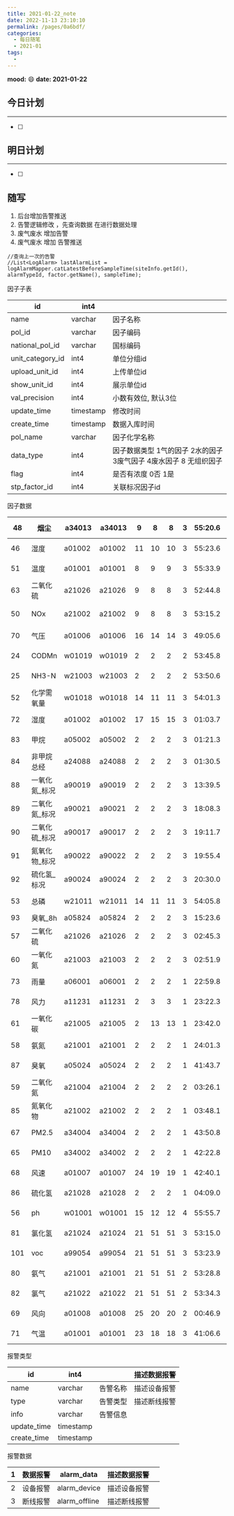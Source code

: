 ```yaml
---
title: 2021-01-22_note
date: 2022-11-13 23:10:10
permalink: /pages/0a6bdf/
categories:
  - 每日随笔
  - 2021-01
tags:
  - 
---
```

**mood:** :smile:  																		**date: 2021-01-22**  
## 今日计划  
------
- [ ]  
## 明日计划  
------
- [ ]  
## 随写

1. 后台增加告警推送
2. 告警逻辑修改 ，先查询数据 在进行数据处理
3. 废气废水 增加告警
4. 废气废水 增加 告警推送

```
//查询上一次的告警
//List<LogAlarm> lastAlarmList = logAlarmMapper.catLatestBeforeSampleTime(siteInfo.getId(), alarmTypeId, factor.getName(), sampleTime);
```



因子子表

| id               | int4      |                                                              |
| ---------------- | --------- | ------------------------------------------------------------ |
| name             | varchar   | 因子名称                                                     |
| pol_id           | varchar   | 因子编码                                                     |
| national_pol_id  | varchar   | 国标编码                                                     |
| unit_category_id | int4      | 单位分组id                                                   |
| upload_unit_id   | int4      | 上传单位id                                                   |
| show_unit_id     | int4      | 展示单位id                                                   |
| val_precision    | int4      | 小数有效位, 默认3位                                          |
| update_time      | timestamp | 修改时间                                                     |
| create_time      | timestamp | 数据入库时间                                                 |
| pol_name         | varchar   | 因子化学名称                                                 |
| data_type        | int4      | 因子数据类型 1气的因子 2水的因子 3废气因子 4废水因子 8 无组织因子 |
| flag             | int4      | 是否有浓度 0否 1是                                           |
| stp_factor_id    | int4      | 关联标况因子id                                               |

因子数据

| 48   | 烟尘          | a34013 | a34013 | 9    | 8    | 8    | 3    | 55:20.6 | 2020/11/5 10:37  | 烟尘       | 3    |      |      |
| ---- | ------------- | ------ | ------ | ---- | ---- | ---- | ---- | ------- | ---------------- | ---------- | ---- | ---- | ---- |
| 46   | 湿度          | a01002 | a01002 | 11   | 10   | 10   | 3    | 55:23.6 | 2020/10/27 9:41  | 湿度       | 3    |      |      |
| 51   | 温度          | a01001 | a01001 | 8    | 9    | 9    | 3    | 55:33.9 | 2020/11/5 10:46  | 温度       | 3    |      |      |
| 63   | 二氧化硫      | a21026 | a21026 | 9    | 8    | 8    | 3    | 52:44.8 | 2020/11/23 17:50 | SO2        | 3    | 1    |      |
| 50   | NOx           | a21002 | a21002 | 9    | 8    | 8    | 3    | 53:15.2 | 2020/11/5 10:43  | 氮氧化物   | 3    | 1    |      |
| 70   | 气压          | a01006 | a01006 | 16   | 14   | 14   | 3    | 49:05.6 | 2020/11/24 16:39 | 气压       | 1    | 0    |      |
| 24   | CODMn         | w01019 | w01019 | 2    | 2    | 2    | 2    | 53:45.8 | 2020/10/27 9:41  | CODMn      | 4    | 1    |      |
| 25   | NH3-N         | w21003 | w21003 | 2    | 2    | 2    | 2    | 53:50.6 | 2020/10/27 9:41  | NH3-N      | 4    | 1    |      |
| 52   | 化学需氧量    | w01018 | w01018 | 14   | 11   | 11   | 3    | 54:01.3 | 2020/11/5 10:54  | 化学需氧量 | 4    | 1    |      |
| 72   | 湿度          | a01002 | a01002 | 17   | 15   | 15   | 3    | 01:03.7 | 2020/11/24 16:41 | 湿度       | 1    | 1    |      |
| 83   | 甲烷          | a05002 | a05002 | 2    | 2    | 2    | 3    | 01:21.3 | 2020/12/4 15:15  | 甲烷       | 1    | 1    |      |
| 84   | 非甲烷总经    | a24088 | a24088 | 2    | 2    | 2    | 3    | 01:30.5 | 2020/12/4 15:15  | 非甲烷总经 | 1    | 1    |      |
| 88   | 一氧化氮_标况 | a90019 | a90019 | 2    | 2    | 2    | 3    | 13:39.5 | 13:39.5          | NO_标况    | 1    | 1    |      |
| 89   | 二氧化氮_标况 | a90021 | a90021 | 2    | 2    | 2    | 3    | 18:08.3 | 18:08.3          | NO2_标况   | 1    | 1    |      |
| 90   | 二氧化硫_标况 | a90017 | a90017 | 2    | 2    | 2    | 3    | 19:11.7 | 19:11.7          | SO2_标况   | 1    | 1    |      |
| 91   | 氮氧化物_标况 | a90022 | a90022 | 2    | 2    | 2    | 3    | 19:55.4 | 19:55.4          | NOx_标况   | 1    | 1    |      |
| 92   | 硫化氢_标况   | a90024 | a90024 | 2    | 2    | 2    | 3    | 20:30.0 | 20:30.0          | H2S_标况   | 1    | 1    |      |
| 53   | 总磷          | w21011 | w21011 | 14   | 11   | 11   | 3    | 54:05.8 | 2020/11/5 10:55  | 总磷       | 4    | 1    |      |
| 93   | 臭氧_8h       | a05824 | a05824 | 2    | 2    | 2    | 3    | 15:23.6 | 15:23.6          | O3_8h      | 1    | 1    |      |
| 57   | 二氧化硫      | a21026 | a21026 | 2    | 2    | 2    | 3    | 02:45.3 | 2020/11/23 17:12 | SO2        | 1    | 0    | 90   |
| 60   | 一氧化氮      | a21003 | a21003 | 2    | 2    | 2    | 3    | 02:51.9 | 2020/11/23 17:18 | NO         | 1    | 1    | 88   |
| 73   | 雨量          | a06001 | a06001 | 2    | 2    | 2    | 1    | 22:59.8 | 2020/11/24 16:41 | 雨量       | 1    | 1    |      |
| 78   | 风力          | a11231 | a11231 | 2    | 3    | 3    | 1    | 23:22.3 | 2020/11/26 11:16 | 风力       | 1    | 1    |      |
| 61   | 一氧化碳      | a21005 | a21005 | 2    | 13   | 13   | 1    | 23:42.0 | 2020/11/23 17:19 | CO         | 1    | 0    |      |
| 58   | 氨氮          | a21001 | a21001 | 2    | 2    | 2    | 1    | 24:01.3 | 2020/11/23 17:17 | NH3        | 1    | 1    | 78   |
| 87   | 臭氧          | a05024 | a05024 | 2    | 2    | 2    | 1    | 41:43.7 | 2020/12/5 16:32  | O3         | 1    | 0    |      |
| 59   | 二氧化氮      | a21004 | a21004 | 2    | 2    | 2    | 2    | 03:26.1 | 2020/11/23 17:18 | NO2        | 1    | 1    | 89   |
| 85   | 氮氧化物      | a21002 | a21002 | 2    | 2    | 2    | 1    | 03:48.1 | 2020/12/5 14:33  | NOx        | 1    | 1    | 91   |
| 67   | PM2.5         | a34004 | a34004 | 2    | 2    | 2    | 1    | 43:50.8 | 2020/11/24 16:36 | PM2.5      | 1    | 0    |      |
| 65   | PM10          | a34002 | a34002 | 2    | 2    | 2    | 1    | 42:22.8 | 2020/11/24 16:36 | PM10       | 1    | 0    |      |
| 68   | 风速          | a01007 | a01007 | 24   | 19   | 19   | 1    | 42:40.1 | 2020/11/24 16:37 | 风速       | 1    | 0    |      |
| 86   | 硫化氢        | a21028 | a21028 | 2    | 2    | 2    | 1    | 04:09.0 | 2020/12/5 14:38  | H2S        | 1    | 1    | 92   |
| 56   | ph            | w01001 | w01001 | 15   | 12   | 12   | 4    | 55:55.7 | 2020/11/18 17:00 | ph         | 4    | 0    |      |
| 81   | 氯化氢        | a21024 | a21024 | 21   | 51   | 51   | 3    | 53:15.0 | 2020/11/27 11:18 | HCL        | 8    | 1    |      |
| 101  | voc           | a99054 | a99054 | 21   | 51   | 51   | 3    | 53:23.9 | 2021/1/19 11:52  | voc        | 8    | 0    |      |
| 80   | 氨气          | a21001 | a21001 | 21   | 51   | 51   | 2    | 53:28.8 | 2020/11/27 11:15 | NH3        | 8    | 1    |      |
| 82   | 氯气          | a21022 | a21022 | 21   | 51   | 51   | 2    | 53:34.3 | 2020/11/27 11:19 | CL2        | 8    | 1    |      |
| 69   | 风向          | a01008 | a01008 | 25   | 20   | 20   | 2    | 00:46.9 | 2020/11/24 16:38 | 风向       | 1    | 0    |      |
| 71   | 气温          | a01001 | a01001 | 23   | 18   | 18   | 3    | 41:06.6 | 2020/11/24 16:39 | 气温       | 1    | 1    | 70   |

报警类型

| id          | int4      |          | 描述数据报警 |
| ----------- | --------- | -------- | ------------ |
| name        | varchar   | 告警名称 | 描述设备报警 |
| type        | varchar   | 告警类型 | 描述断线报警 |
| info        | varchar   | 告警信息 |              |
| update_time | timestamp |          |              |
| create_time | timestamp |          |              |

报警数据

| 1    | 数据报警 | alarm_data    | 描述数据报警 |      |
| ---- | -------- | ------------- | ------------ | ---- |
| 2    | 设备报警 | alarm_device  | 描述设备报警 |      |
| 3    | 断线报警 | alarm_offline | 描述断线报警 |      |